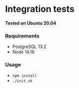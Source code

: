 # Integration tests

#### Tested on Ubuntu 20.04

### Requirements 
- PostgreSQL 13.2
- Node 14.16

### Usage
- `npm install`
- `./init.sh`

